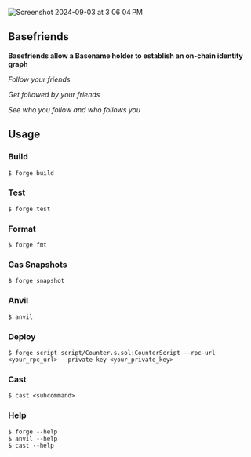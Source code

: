 ![Screenshot 2024-09-03 at 3 06 04 PM](https://github.com/user-attachments/assets/1d8087ea-46bf-477f-ad6e-af211912ba58)

## Basefriends

**Basefriends allow a Basename holder to establish an on-chain identity graph**

*Follow your friends*

*Get followed by your friends*

*See who you follow and who follows you*

## Usage

### Build

```shell
$ forge build
```

### Test

```shell
$ forge test
```

### Format

```shell
$ forge fmt
```

### Gas Snapshots

```shell
$ forge snapshot
```

### Anvil

```shell
$ anvil
```

### Deploy

```shell
$ forge script script/Counter.s.sol:CounterScript --rpc-url <your_rpc_url> --private-key <your_private_key>
```

### Cast

```shell
$ cast <subcommand>
```

### Help

```shell
$ forge --help
$ anvil --help
$ cast --help
```
